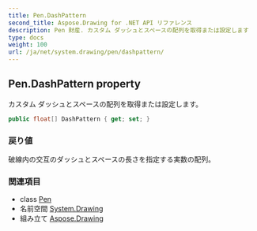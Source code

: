 ```yaml
---
title: Pen.DashPattern
second_title: Aspose.Drawing for .NET API リファレンス
description: Pen 財産. カスタム ダッシュとスペースの配列を取得または設定します
type: docs
weight: 100
url: /ja/net/system.drawing/pen/dashpattern/
---
```

## Pen.DashPattern property

カスタム ダッシュとスペースの配列を取得または設定します。

```csharp
public float[] DashPattern { get; set; }
```

### 戻り値

破線内の交互のダッシュとスペースの長さを指定する実数の配列。

### 関連項目

* class [Pen](../)
* 名前空間 [System.Drawing](../../pen/)
* 組み立て [Aspose.Drawing](../../../)


